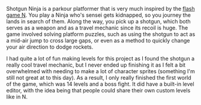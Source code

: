 Shotgun Ninja is a parkour platformer that is very much inspired by the [flash game N](https://en.wikipedia.org/wiki/N_(video_game)). You play a Ninja who's sensei gets kidnapped, so you journey the lands in search of them. Along the way, you pick up a shotgun, which both serves as a weapon and as a travel mechanic since its recoil is huge. The game involved solving platform puzzles, such as using the shotgun to act as a mid-air jump to cross large gaps, or even as a method to quickly change your air direction to dodge rockets.

I had quite a lot of fun making levels for this project as I found the shotgun a really cool travel mechanic, but I never ended up finishing it as I felt a bit overwhelmed with needing to make a lot of character sprites (something I'm still not great at to this day). As a result, I only really finished the first world of the game, which was 14 levels and a boss fight. It did have a built-in level editor, with the idea being that people could share their own custom levels like in N.
